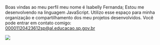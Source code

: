 Boas vindas ao meu perfil
meu nome é Isabelly Fernanda;
Estou me desenvolvendo na linguagem JavaScript.
Utilizo esse espaço para minha organização e compartilhamento dos meu projetos desenvolvidos.
Você pode entrar em contato comigo:
00001120423612sp@al.educacao.sp.gov.br

![](https://media.tenor.com/1Z_kaktg2tgAAAAM/anna-excited.gif)
